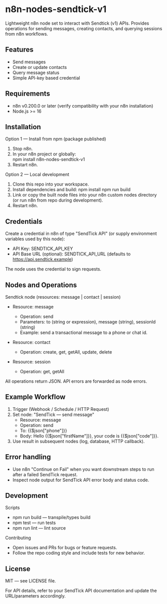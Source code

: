 # n8n-nodes-sendtick-v1

Lightweight n8n node set to interact with Sendtick (v1) APIs. Provides operations for sending messages, creating contacts, and querying sessions from n8n workflows.

## Features
- Send messages
- Create or update contacts
- Query message status
- Simple API-key based credential

## Requirements
- n8n v0.200.0 or later (verify compatibility with your n8n installation)
- Node.js >= 16

## Installation

Option 1 — Install from npm (package published)
1. Stop n8n.
2. In your n8n project or globally:  
	npm install n8n-nodes-sendtick-v1
3. Restart n8n.

Option 2 — Local development
1. Clone this repo into your workspace.
2. Install dependencies and build:
	npm install
	npm run build
3. Link or copy the built node files into your n8n custom nodes directory (or run n8n from repo during development).
4. Restart n8n.

## Credentials

Create a credential in n8n of type "SendTick API" (or supply environment variables used by this node):
- API Key: SENDTICK_API_KEY
- API Base URL (optional): SENDTICK_API_URL (defaults to https://api.sendtick.example)

The node uses the credential to sign requests.

## Nodes and Operations

Sendtick node (resources: message | contact | session)

- Resource: message
	- Operation: send
	- Parameters: to (string or expression), message (string), sessionId (string)
	- Example: send a transactional message to a phone or chat id.

- Resource: contact
	- Operation: create, get, getAll, update, delete

- Resource: session
	- Operation: get, getAll

All operations return JSON. API errors are forwarded as node errors.

## Example Workflow

1. Trigger (Webhook / Schedule / HTTP Request)
2. Set node: "SendTick — send message"
	- Resource: message
	- Operation: send
	- To: {{$json["phone"]}}
	- Body: Hello {{$json["firstName"]}}, your code is {{$json["code"]}}.
3. Use result in subsequent nodes (log, database, HTTP callback).

## Error handling
- Use n8n "Continue on Fail" when you want downstream steps to run after a failed SendTick request.
- Inspect node output for SendTick API error body and status code.

## Development

Scripts
- npm run build — transpile/types build
- npm test — run tests
- npm run lint — lint source

Contributing
- Open issues and PRs for bugs or feature requests.
- Follow the repo coding style and include tests for new behavior.

## License
MIT — see LICENSE file.

For API details, refer to your SendTick API documentation and update the URL/parameters accordingly.
